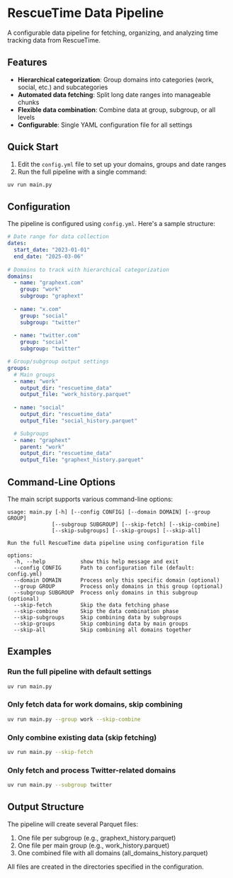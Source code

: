 # RescueTime Data Pipeline

A configurable data pipeline for fetching, organizing, and analyzing time tracking data from RescueTime.

## Features

- **Hierarchical categorization**: Group domains into categories (work, social, etc.) and subcategories
- **Automated data fetching**: Split long date ranges into manageable chunks
- **Flexible data combination**: Combine data at group, subgroup, or all levels
- **Configurable**: Single YAML configuration file for all settings

## Quick Start

1. Edit the `config.yml` file to set up your domains, groups and date ranges
2. Run the full pipeline with a single command:

```bash
uv run main.py
```

## Configuration

The pipeline is configured using `config.yml`. Here's a sample structure:

```yaml
# Date range for data collection
dates:
  start_date: "2023-01-01"
  end_date: "2025-03-06"
  
# Domains to track with hierarchical categorization
domains:
  - name: "graphext.com"
    group: "work"
    subgroup: "graphext"
  
  - name: "x.com"
    group: "social"
    subgroup: "twitter"
  
  - name: "twitter.com"
    group: "social"
    subgroup: "twitter"

# Group/subgroup output settings
groups:
  # Main groups
  - name: "work"
    output_dir: "rescuetime_data"
    output_file: "work_history.parquet"
    
  - name: "social"
    output_dir: "rescuetime_data"
    output_file: "social_history.parquet"

  # Subgroups
  - name: "graphext"
    parent: "work"
    output_dir: "rescuetime_data"
    output_file: "graphext_history.parquet"
```

## Command-Line Options

The main script supports various command-line options:

```
usage: main.py [-h] [--config CONFIG] [--domain DOMAIN] [--group GROUP]
              [--subgroup SUBGROUP] [--skip-fetch] [--skip-combine]
              [--skip-subgroups] [--skip-groups] [--skip-all]

Run the full RescueTime data pipeline using configuration file

options:
  -h, --help           show this help message and exit
  --config CONFIG      Path to configuration file (default: config.yml)
  --domain DOMAIN      Process only this specific domain (optional)
  --group GROUP        Process only domains in this group (optional)
  --subgroup SUBGROUP  Process only domains in this subgroup (optional)
  --skip-fetch         Skip the data fetching phase
  --skip-combine       Skip the data combination phase
  --skip-subgroups     Skip combining data by subgroups
  --skip-groups        Skip combining data by main groups
  --skip-all           Skip combining all domains together
```

## Examples

### Run the full pipeline with default settings

```bash
uv run main.py
```

### Only fetch data for work domains, skip combining

```bash
uv run main.py --group work --skip-combine
```

### Only combine existing data (skip fetching)

```bash
uv run main.py --skip-fetch
```

### Only fetch and process Twitter-related domains

```bash
uv run main.py --subgroup twitter
```

## Output Structure

The pipeline will create several Parquet files:

1. One file per subgroup (e.g., graphext_history.parquet)
2. One file per main group (e.g., work_history.parquet)
3. One combined file with all domains (all_domains_history.parquet)

All files are created in the directories specified in the configuration. 